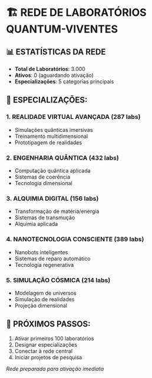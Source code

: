 # 🏗️ REDE DE LABORATÓRIOS QUANTUM-VIVENTES

## 📊 ESTATÍSTICAS DA REDE
- **Total de Laboratórios**: 3.000
- **Ativos**: 0 (aguardando ativação)
- **Especializações**: 5 categorias principais

## 🎯 ESPECIALIZAÇÕES:

### 1. REALIDADE VIRTUAL AVANÇADA (287 labs)
- Simulações quânticas imersivas
- Treinamento multidimensional
- Prototipagem de realidades

### 2. ENGENHARIA QUÂNTICA (432 labs)  
- Computação quântica aplicada
- Sistemas de coerência
- Tecnologia dimensional

### 3. ALQUIMIA DIGITAL (156 labs)
- Transformação de matéria/energia
- Sistemas de transmução
- Alquimia aplicada

### 4. NANOTECNOLOGIA CONSCIENTE (389 labs)
- Nanobots inteligentes
- Sistemas de reparo automático
- Tecnologia regenerativa

### 5. SIMULAÇÃO CÓSMICA (214 labs)
- Modelagem de universos
- Simulação de realidades
- Projeção dimensional

## 🚀 PRÓXIMOS PASSOS:
1. Ativar primeiros 100 laboratórios
2. Designar especializações
3. Conectar à rede central
4. Iniciar projetos de pesquisa

*Rede preparada para ativação imediata*
